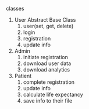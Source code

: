 classes
1. User Abstract Base Class
    1. user(set, get, delete)
   2. login
   3. registration
   4. update info
2. Admin
    1. initiate registration
   2. download user data
   3. download analytics
3. Patient
   1. complete registration
   2. update info
   3. calculate life expectancy
   4. save info to their file

